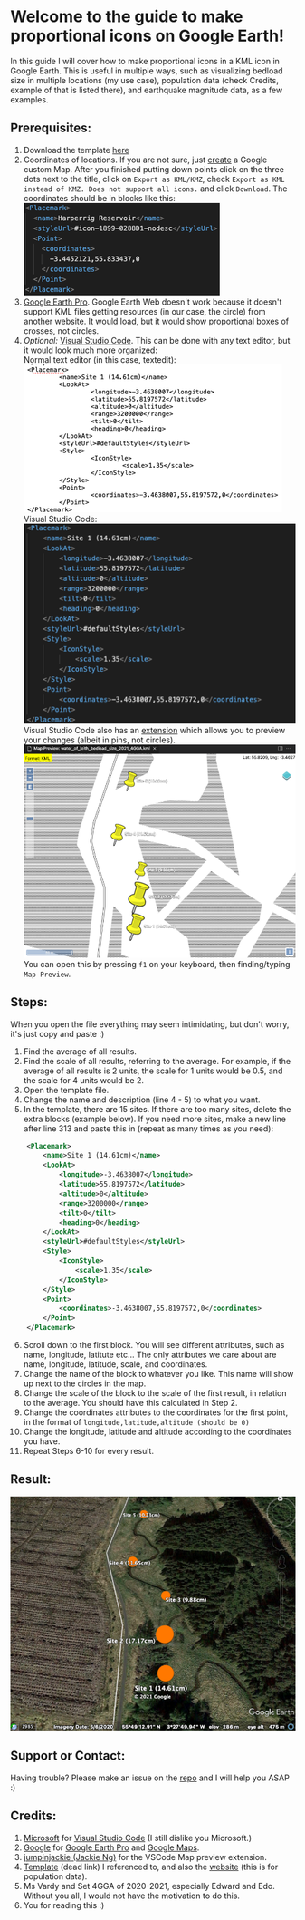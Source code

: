 # Welcome to the guide to make proportional icons on Google Earth!
In this guide I will cover how to make proportional icons in a KML icon in Google Earth. This is useful in multiple ways, such as visualizing bedload size in multiple locations (my use case), population data (check Credits, example of that is listed there), and earthquake magnitude data, as a few examples.

## Prerequisites: 
1. Download the template [here](https://github.com/jamieernest/Proportional_Earth_Icons/releases/download/1.0/water_of_leith_bedload_size_2021_4GGA.kml)
2. Coordinates of locations. If you are not sure, just [create](https://www.google.com/maps/d/mp?hl=en&authuser=0&state=create) a Google custom Map. After you finished putting down points click on the three dots next to the title, click on `Export as KML/KMZ`, check `Export as KML instead of KMZ. Does not support all icons.` and click `Download`. The coordinates should be in blocks like this:<br><img src="https://github.com/jamieernest/Proportional_Earth_Icons/blob/gh-pages/coordinate%20block.png?raw=true">
3. [Google Earth Pro](https://www.google.com/earth/versions/#download-pro). Google Earth Web doesn't work because it doesn't support KML files getting resources (in our case, the circle) from another website. It would load, but it would show proportional boxes of crosses, not circles.
4. _Optional:_ [Visual Studio Code](https://code.visualstudio.com/). This can be done with any text editor, but it would look much more organized:<br>Normal text editor (in this case, textedit):<br><img src="https://github.com/jamieernest/Proportional_Earth_Icons/blob/gh-pages/textedit.png?raw=true"><br>Visual Studio Code:<br><img src="https://github.com/jamieernest/Proportional_Earth_Icons/blob/gh-pages/vsc.png?raw=true"><br>Visual Studio Code also has an [extension](https://marketplace.visualstudio.com/items?itemName=jumpinjackie.vscode-map-preview) which allows you to preview your changes (albeit in pins, not circles).<br><img src="https://github.com/jamieernest/Proportional_Earth_Icons/blob/gh-pages/extension.png?raw=true"><br>You can open this by pressing `f1` on your keyboard, then finding/typing `Map Preview`.

## Steps:
When you open the file everything may seem intimidating, but don't worry, it's just copy and paste :)<br>
1. Find the average of all results.
2. Find the scale of all results, referring to the average. For example, if the average of all results is 2 units, the scale for 1 units would be 0.5, and the scale for 4 units would be 2.
3. Open the template file.
4. Change the name and description (line 4 - 5) to what you want.
5. In the template, there are 15 sites. If there are too many sites, delete the extra blocks (example below). If you need more sites, make a new line after line 313 and paste this in (repeat as many times as you need):<br>
```xml
    <Placemark>
        <name>Site 1 (14.61cm)</name>
        <LookAt>
            <longitude>-3.4638007</longitude>
            <latitude>55.8197572</latitude>
            <altitude>0</altitude>
            <range>3200000</range>
            <tilt>0</tilt>
            <heading>0</heading>
        </LookAt>
        <styleUrl>#defaultStyles</styleUrl>
        <Style>
            <IconStyle>
                <scale>1.35</scale>
            </IconStyle>
        </Style>
        <Point>
            <coordinates>-3.4638007,55.8197572,0</coordinates>
        </Point>
    </Placemark>
```
6. Scroll down to the first block. You will see different attributes, such as name, longitude, latitute etc... The only attributes we care about are name, longitude, latitude, scale, and coordinates.
7. Change the name of the block to whatever you like. This name will show up next to the circles in the map.
8. Change the scale of the block to the scale of the first result, in relation to the average. You should have this calculated in Step 2.
9. Change the coordinates attributes to the coordinates for the first point, in the format of `longitude,latitude,altitude (should be 0)`
10. Change the longitude, latitude and altitude according to the coordinates you have.
11. Repeat Steps 6-10 for every result.

## Result:
<img src="https://github.com/jamieernest/Proportional_Earth_Icons/blob/gh-pages/result.png?raw=true">

## Support or Contact:

Having trouble? Please make an issue on the [repo](https://github.com/jamieernest/Proportional_Earth_Icons) and I will help you ASAP :)

## Credits:
1. [Microsoft](https://www.microsoft.com/) for [Visual Studio Code](https://code.visualstudio.com/) (I still dislike you Microsoft.)
2. [Google](https://google.com/) for [Google Earth Pro](https://www.google.com/earth/versions/#download-pro) and [Google Maps](https://maps.google.com/).
3. [jumpinjackie (Jackie Ng)](https://github.com/jumpinjackie) for the VSCode Map preview extension.
4. [Template](http://thematicmapping.googlepages.com/population_2005_icons.kmz) (dead link) I referenced to, and also the [website](https://blog.mastermaps.com/2008/04/making-proportional-symbols-in-kml.html) (this is for population data).
5. Ms Vardy and Set 4GGA of 2020-2021, especially Edward and Edo. Without you all, I would not have the motivation to do this.
6. You for reading this :)
